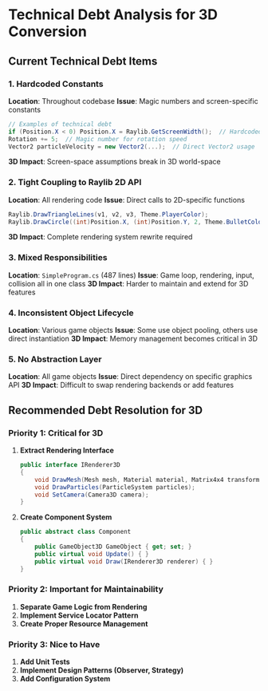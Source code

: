 # Technical Debt Analysis for 3D Conversion

## Current Technical Debt Items

### 1. Hardcoded Constants
**Location**: Throughout codebase
**Issue**: Magic numbers and screen-specific constants
```csharp
// Examples of technical debt
if (Position.X < 0) Position.X = Raylib.GetScreenWidth();  // Hardcoded screen bounds
Rotation += 5;  // Magic number for rotation speed
Vector2 particleVelocity = new Vector2(...);  // Direct Vector2 usage
```

**3D Impact**: Screen-space assumptions break in 3D world-space

### 2. Tight Coupling to Raylib 2D API
**Location**: All rendering code
**Issue**: Direct calls to 2D-specific functions
```csharp
Raylib.DrawTriangleLines(v1, v2, v3, Theme.PlayerColor);
Raylib.DrawCircle((int)Position.X, (int)Position.Y, 2, Theme.BulletColor);
```

**3D Impact**: Complete rendering system rewrite required

### 3. Mixed Responsibilities
**Location**: `SimpleProgram.cs` (487 lines)
**Issue**: Game loop, rendering, input, collision all in one class
**3D Impact**: Harder to maintain and extend for 3D features

### 4. Inconsistent Object Lifecycle
**Location**: Various game objects
**Issue**: Some use object pooling, others use direct instantiation
**3D Impact**: Memory management becomes critical in 3D

### 5. No Abstraction Layer
**Location**: All game objects
**Issue**: Direct dependency on specific graphics API
**3D Impact**: Difficult to swap rendering backends or add features

## Recommended Debt Resolution for 3D

### Priority 1: Critical for 3D
1. **Extract Rendering Interface**
   ```csharp
   public interface IRenderer3D
   {
       void DrawMesh(Mesh mesh, Material material, Matrix4x4 transform);
       void DrawParticles(ParticleSystem particles);
       void SetCamera(Camera3D camera);
   }
   ```

2. **Create Component System**
   ```csharp
   public abstract class Component
   {
       public GameObject3D GameObject { get; set; }
       public virtual void Update() { }
       public virtual void Draw(IRenderer3D renderer) { }
   }
   ```

### Priority 2: Important for Maintainability
1. **Separate Game Logic from Rendering**
2. **Implement Service Locator Pattern**
3. **Create Proper Resource Management**

### Priority 3: Nice to Have
1. **Add Unit Tests**
2. **Implement Design Patterns (Observer, Strategy)**
3. **Add Configuration System**
